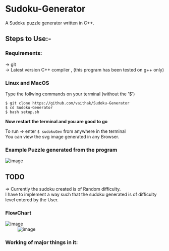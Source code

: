 # Sudoku-Generator
  
A Sudoku puzzle generator written in C++.

## Steps to Use:-  

### Requirements: 
-> git  
-> Latest version C++ compiler , (this program has been tested on g++ only)   

### Linux and MacOS

Type the follwing commands on your terminal (without the '$')  
```
$ git clone https://github.com/vaithak/Sudoku-Generator
$ cd Sudoku-Generator
$ bash setup.sh
```  

**Now restart the terminal and you are good to go**  

To run => enter `$ sudokuGen` from anywhere in the terminal  
You can view the svg image generated in any Browser.  

### Example Puzzle generated from the program
![image](https://github.com/vaithak/Sudoku-Generator/blob/master/images/example_puzzle.svg)  

## TODO

=> Currently the sudoku created is of Random difficulty.  
   I have to implement a way such that the sudoku generated is of difficulty level entered by the User.  
   
   
### FlowChart

![image](https://github.com/vaithak/Sudoku-Generator/blob/master/images/flowchart1.png)  
&nbsp;&nbsp;&nbsp;&nbsp;&nbsp;&nbsp;&nbsp;&nbsp;&nbsp;
![image](https://github.com/vaithak/Sudoku-Generator/blob/master/images/flowchart2.png)  


### Working of major things in it:  


